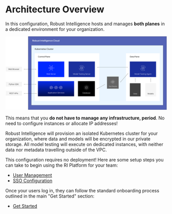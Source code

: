 # Architecture Overview

In this configuration, Robust Intelligence hosts and manages **both planes** in a dedicated environment for your organization.

<img src="../../_static/diagrams/managed_cloud.png" style="max-height:500px" />

This means that you **do not have to manage any infrastructure, period**. No need to configure instances or allocate IP addresses!

Robust Intelligence will provision an isolated Kubernetes cluster for your organization, where data and models will be encrypted in our private storage. All model testing will execute on dedicated instances, with neither data nor metadata travelling outside of the VPC.

This configuration requires no deployment! Here are some setup steps you can take to begin using the RI Platform for your team:
- [User Management](../../for_admins/users.md)
- [SSO Configuration](../../for_admins/sso.md)

Once your users log in, they can follow the standard onboarding process outlined in the main "Get Started" section:
- [Get Started](../../getstarted/local_trial/get_started.rst)
